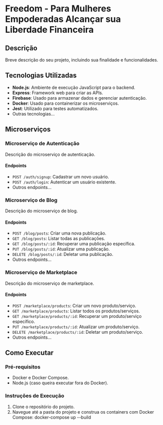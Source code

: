 # Freedom - Para Mulheres Empoderadas Alcançar sua Liberdade Financeira

## Descrição
Breve descrição do seu projeto, incluindo sua finalidade e funcionalidades.

## Tecnologias Utilizadas
- **Node.js**: Ambiente de execução JavaScript para o backend.
- **Express**: Framework web para criar as APIs.
- **Firebase**: Usado para armazenar dados e gerenciar autenticação.
- **Docker**: Usado para containerizar os microserviços.
- **Jest**: Utilizado para testes automatizados.
- Outras tecnologias...

## Microserviços

### Microserviço de Autenticação
Descrição do microserviço de autenticação.

#### Endpoints
- `POST /auth/signup`: Cadastrar um novo usuário.
- `POST /auth/login`: Autenticar um usuário existente.
- Outros endpoints...

### Microserviço de Blog
Descrição do microserviço de blog.

#### Endpoints
- `POST /blog/posts`: Criar uma nova publicação.
- `GET /blog/posts`: Listar todas as publicações.
- `GET /blog/posts/:id`: Recuperar uma publicação específica.
- `PUT /blog/posts/:id`: Atualizar uma publicação.
- `DELETE /blog/posts/:id`: Deletar uma publicação.
- Outros endpoints...

### Microserviço de Marketplace
Descrição do microserviço de marketplace.

#### Endpoints
- `POST /marketplace/products`: Criar um novo produto/serviço.
- `GET /marketplace/products`: Listar todos os produtos/serviços.
- `GET /marketplace/products/:id`: Recuperar um produto/serviço específico.
- `PUT /marketplace/products/:id`: Atualizar um produto/serviço.
- `DELETE /marketplace/products/:id`: Deletar um produto/serviço.
- Outros endpoints...

## Como Executar

### Pré-requisitos
- Docker e Docker Compose.
- Node.js (caso queira executar fora do Docker).

### Instruções de Execução
1. Clone o repositório do projeto.
2. Navegue até a pasta do projeto e construa os containers com Docker Compose:
docker-compose up --build